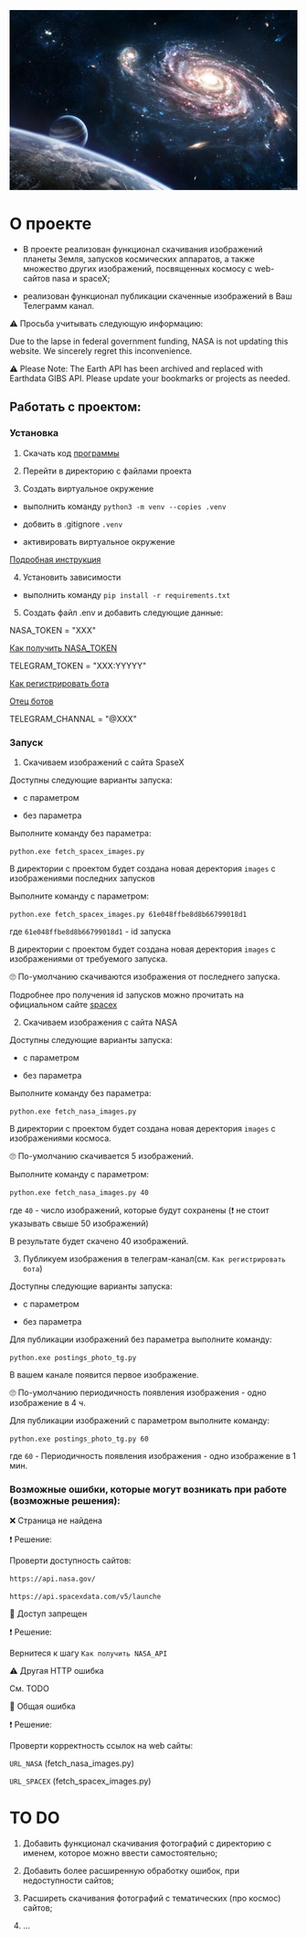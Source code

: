 ![alt text](https://github.com/EDU-DevMan/c2_upload_photos_to_telegram/blob/main/space_01.JPG?raw=true)

# О проекте

 - В проекте реализован функционал скачивания изображений планеты Земля, запусков
космических аппаратов, а также множество других изображений, посвященных космосу с
web-сайтов nasa и spaceX;

- реализован функционал публикации скаченные изображений в Ваш Телеграмм канал. 

⚠️ Просьба учитывать следующую информацию:

Due to the lapse in federal government funding, NASA is not updating this website.
We sincerely regret this inconvenience.

⚠ Please Note: The Earth API has been archived and replaced with Earthdata GIBS API.
Please update your bookmarks or projects as needed.

## Работать с проектом:

### Установка

1) Скачать код [программы](https://github.com/EDU-DevMan/c2_upload_photos_to_telegram)

2) Перейти в директорию с файлами проекта

3) Создать виртуальное окружение

 - выполнить команду ```python3 -m venv --copies .venv```

 - добвить в .gitignore `.venv`

 - активировать виртуальное окружение

 [Подробная инструкция](https://dvmn.org/encyclopedia/pip/pip_virtualenv/)

4) Установить зависимости

 - выполнить команду ```pip install -r requirements.txt```

5) Создать файл .env и добавить следующие данные:

NASA_TOKEN = "XXX"

[Как получить NASA_TOKEN](https://api.nasa.gov/)

TELEGRAM_TOKEN = "XXX:YYYYY"

[Как регистрировать бота](https://way23.ru/регистрация-бота-в-telegram.html)

[Отец ботов](https://telegram.me/BotFather)

TELEGRAM_CHANNAL = "@XXX"

### Запуск

1) Cкачиваем изображений с сайта SpaseX

Доступны следующие варианты запуска:

- с параметром

- без параметра

Выполните команду без параметра:

```python.exe fetch_spacex_images.py```

В директории с проектом будет создана новая деректория ``images`` с изображениями
последних запусков

Выполните команду с параметром:

```python.exe fetch_spacex_images.py 61e048ffbe8d8b66799018d1```

где `61e048ffbe8d8b66799018d1` - id запуска

В директории с проектом будет создана новая деректория ``images`` с изображениями
от требуемого запуска.

🙄 По-умолчанию скачиваются изображения от последнего запуска.

Подробнее про получения id запусков можно прочитать на официальном 
сайте [spacex](https://github.com/r-spacex/SpaceX-API/blob/master/docs/launches/v5/one.md)

2) Cкачиваем изображения с сайта NASA

Доступны следующие варианты запуска:

- с параметром

- без параметра

Выполните команду без параметра:

```python.exe fetch_nasa_images.py```

В директории с проектом будет создана новая деректория ``images`` с изображениями
космоса.

🙄 По-умолчанию скачивается 5 изображений.

Выполните команду с параметром:

```python.exe fetch_nasa_images.py 40```

где `40` - число изображений, которые будут сохранены
(❗ не стоит указывать свыше 50 изображений)

В результате будет скачено 40 изображений.

3) Публикуем изображения в телеграм-канал(см. ``Как регистрировать бота``)

Доступны следующие варианты запуска:

- с параметром

- без параметра

Для публикации изображений без параметра выполните команду:

```python.exe postings_photo_tg.py```

В вашем канале появится первое изображение.

🙄 По-умолчанию периодичность появления изображения - одно изображение в 4 ч.

Для публикации изображений с параметром выполните команду:

```python.exe postings_photo_tg.py 60```

где `60` - Периодичность появления изображения - одно изображение в 1 мин.

### Возможные ошибки, которые могут возникать при работе (возможные решения):

❌ Страница не найдена

❗ Решение:

Проверти доступность сайтов:

``https://api.nasa.gov/``

``https://api.spacexdata.com/v5/launche``


🛑 Доступ запрещен

❗ Решение:

Вернитеся к шагу `Как получить NASA_API`

⚠️ Другая HTTP ошибка

См. TODO

🚫 Общая ошибка

❗ Решение:

Проверти корректность ссылок на web сайты:

``URL_NASA`` (fetch_nasa_images.py)

``URL_SPACEX`` (fetch_spacex_images.py)

# TO DO

1) Добавить функционал скачивания фотографий с директорию с именем, 
которое можно ввести самостоятельно;

2) Добавить более расширенную обработку ошибок, при недоступности сайтов;

3) Расширеть скачивания фотографий с тематических (про космос) сайтов;

4) ...
